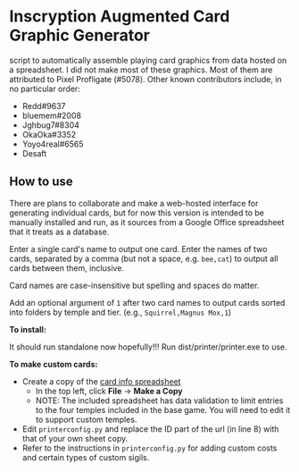 # Inscryption Augmented Card Graphic Generator
script to automatically assemble playing card graphics from data hosted on a spreadsheet.
I did not make most of these graphics. Most of them are attributed to Pixel Profligate (#5078). Other known contributors include, in no particular order:
- Redd#9637
- bluemem#2008
- Jghbug7#8304
- OkaOka#3352
- Yoyo4real#6565
- Desaft

## How to use

There are plans to collaborate and make a web-hosted interface for generating individual cards, but for now this version is intended to be manually installed and run, as it sources from a Google Office spreadsheet that it treats as a database. 

Enter a single card's name to output one card. Enter the names of two cards, separated by a comma (but not a space, e.g. `bee,cat`) to output all cards between them, inclusive.

Card names are case-insensitive but spelling and spaces do matter.

Add an optional argument of `1` after two card names to output cards sorted into folders by temple and tier. (e.g., `Squirrel,Magnus Mox,1`)

**To install:**

It should run standalone now hopefully!!! Run dist/printer/printer.exe to use.

**To make custom cards:**

* Create a copy of the [card info spreadsheet](https://docs.google.com/spreadsheets/d/1tvTXSsFDK5xAVALQPdDPJOitBufJE6UB_MN4q5nbLXk/)
	* In the top left, click **File** → **Make a Copy**
	* NOTE: The included spreadsheet has data validation to limit entries to the four temples included in the base game. You will need to edit it to support custom temples.
* Edit `printerconfig.py` and replace the ID part of the url (in line 8) with that of your own sheet copy.
* Refer to the instructions in `printerconfig.py` for adding custom costs and certain types of custom sigils. 